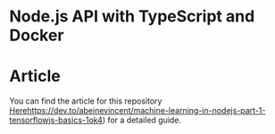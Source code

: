# Node.js API with TypeScript and Docker

# Article
You can find the article for this repository [Here](https://dev.to/abeinevincent/machine-learning-in-nodejs-part-1-tensorflowjs-basics-1ok4)https://dev.to/abeinevincent/machine-learning-in-nodejs-part-1-tensorflowjs-basics-1ok4) for a detailed guide.




